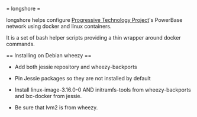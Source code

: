 = longshore =

longshore helps configure [Progressive Technology Project](http://progressivetech.org)'s PowerBase network using docker and linux containers.

It is a set of bash helper scripts providing a thin wrapper around docker commands.

== Installing on Debian wheezy ==

 * Add both jessie repository and wheezy-backports

 * Pin Jessie packages so they are not installed by default

 * Install linux-image-3.16.0-0 AND initramfs-tools from wheezy-backports and
   lxc-docker from jessie.

 * Be sure that lvm2 is from wheezy.
